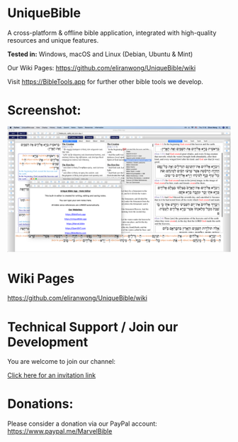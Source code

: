 # UniqueBible
A cross-platform & offline bible application, integrated with high-quality resources and unique features.

<b>Tested in:</b> Windows, macOS and Linux (Debian, Ubuntu & Mint)

Our Wiki Pages: https://github.com/eliranwong/UniqueBible/wiki

Visit <a href="https://BibleTools.app" target="_blank">https://BibleTools.app</a> for further other bible tools we develop.

# Screenshot:

<img src="screenshots/screenshot.png">

# Wiki Pages

<a href="https://github.com/eliranwong/UniqueBible/wiki">https://github.com/eliranwong/UniqueBible/wiki</a>

# Technical Support / Join our Development

You are welcome to join our channel:

<a href="https://join.slack.com/t/marvelbible/shared_invite/enQtNDYyMTAxNTMwNTY2LWU4YzUyMzUxYWQxNDNiNDhjMmYwMjdjZTQ0ZWQyODg3NTA1MWZmZmM1ZThmOWFlMGUzZWUxNTllNmMxNTgzYTU">Click here for an invitation link</a>

# Donations:

Please consider a donation via our PayPal account:
<a href="https://www.paypal.me/MarvelBible">https://www.paypal.me/MarvelBible</a>

